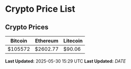 # Crypto Price List

## Crypto Prices
| Bitcoin | Ethereum | Litecoin |
| ------- | -------- | -------- |
| $105572 | $2602.77 | $90.06 |
**Last Updated:** 2025-05-30 15:29 UTC
**Last Updated:** $DATE$

